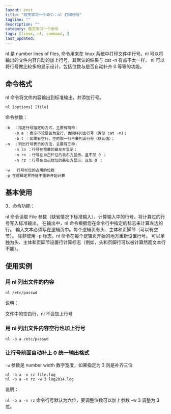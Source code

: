 ```yaml
---
layout: post
title: "每天学习一个命令：nl 打印行号"
tagline: ""
description: ""
category: 每天学习一个命令
tags: [linux, nl, command, ]
last_updated:
---
```


nl 是 number lines of files, 命令用来在 linux 系统中打印文件中行号。nl 可以将输出的文件内容自动的加上行号，其默认的结果与 cat -n 有点不太一样， nl 可以将行号做比较多的显示设计，包括位数与是否自动补齐 0 等等的功能。

## 命令格式

nl 命令将文件内容输出到标准输出，并添加行号。

    nl [options] [file]

命令参数：

    -b  ：指定行号指定的方式，主要有两种：
        -b a ：表示不论是否为空行，也同样列出行号（类似 cat -n)；
        -b t ：如果有空行，空的那一行不要列出行号（默认值）；
    -n  ：列出行号表示的方法，主要有三种：
        -n ln ：行号在萤幕的最左方显示；
        -n rn ：行号在自己栏位的最右方显示，且不加 0 ；
        -n rz ：行号在自己栏位的最右方显示，且加 0 ；

    -w   行号栏位的占用的位数
    -p 在逻辑定界符处不重新开始计算

## 基本使用

3．命令功能：

nl 命令读取 File 参数（缺省情况下标准输入），计算输入中的行号，将计算过的行号写入标准输出。 在输出中，nl 命令根据您在命令行中指定的标志来计算左边的行。 输入文本必须写在逻辑页中。每个逻辑页有头、主体和页脚节（可以有空节）。 除非使用 -p 标志，nl 命令在每个逻辑页开始的地方重新设置行号。 可以单独为头、主体和页脚节设置行计算标志（例如，头和页脚行可以被计算然而文本行不能）。

## 使用实例

### 用 nl 列出文件的内容

    nl /etc/passwd

说明：

文件中的空白行，nl 不会加上行号

### 用 nl 列出文件内容空行也加上行号

    nl -b a /etc/passwd

### 让行号前面自动补上 0 统一输出格式
`-w` 参数是 number width 数字宽度，如果指定为 3 则是补齐三位

    nl -b a -n rz file.log
    nl -b a -n rz -w 3 log2014.log

说明：

`nl -b a -n rz` 命令行号默认为六位，要调整位数可以加上参数 -w 3 调整为 3 位。


